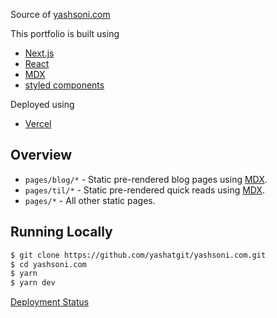 Source of [yashsoni.com](https://www.yashsoni.com)

This portfolio is built using

- [Next.js](https://nextjs.org/)
- [React](https://reactjs.org/)
- [MDX](https://github.com/mdx-js/mdx)
- [styled components](https://styled-components.com/)

Deployed using

- [Vercel](https://vercel.com/)

## Overview

- `pages/blog/*` - Static pre-rendered blog pages using [MDX](https://github.com/mdx-js/mdx).
- `pages/til/*` - Static pre-rendered quick reads using [MDX](https://github.com/mdx-js/mdx).
- `pages/*` - All other static pages.

## Running Locally

```bash
$ git clone https://github.com/yashatgit/yashsoni.com.git
$ cd yashsoni.com
$ yarn
$ yarn dev
```

[Deployment Status](https://vercel.com/yashsoni/yashsoni.com/deployments)
